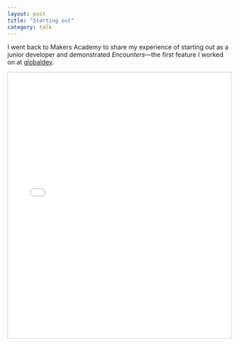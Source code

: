 ```yaml
---
layout: post
title: "Starting out"
category: talk
---
```

I went back to Makers Academy to share my experience of starting out as a junior developer and demonstrated _Encounters_&mdash;the first feature I worked on at [globaldev].

<div class="embed-container  ratio4x3  slideshare">
    <iframe src="//www.slideshare.net/slideshow/embed_code/42636422" width="100%" height="600" frameborder="0" marginwidth="0" marginheight="0" scrolling="no" style="border:1px solid #CCC; border-width:1px; margin-bottom:5px; max-width: 100%;" allowfullscreen> </iframe>
</div>

[globaldev]: http://globaldev.co.uk
